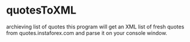 # quotesToXML
archieving list of quotes
this program will get an XML list of fresh quotes from quotes.instaforex.com and parse it on your console window.
